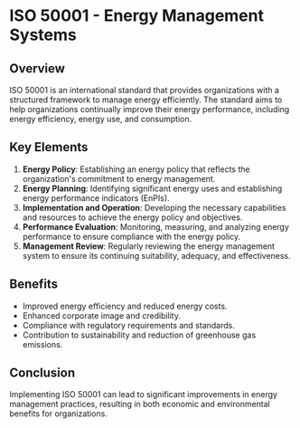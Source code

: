 # ISO 50001 - Energy Management Systems

## Overview
ISO 50001 is an international standard that provides organizations with a structured framework to manage energy efficiently. The standard aims to help organizations continually improve their energy performance, including energy efficiency, energy use, and consumption.

## Key Elements
1. **Energy Policy**: Establishing an energy policy that reflects the organization's commitment to energy management.
2. **Energy Planning**: Identifying significant energy uses and establishing energy performance indicators (EnPIs).
3. **Implementation and Operation**: Developing the necessary capabilities and resources to achieve the energy policy and objectives.
4. **Performance Evaluation**: Monitoring, measuring, and analyzing energy performance to ensure compliance with the energy policy.
5. **Management Review**: Regularly reviewing the energy management system to ensure its continuing suitability, adequacy, and effectiveness.

## Benefits
- Improved energy efficiency and reduced energy costs.
- Enhanced corporate image and credibility.
- Compliance with regulatory requirements and standards.
- Contribution to sustainability and reduction of greenhouse gas emissions.

## Conclusion
Implementing ISO 50001 can lead to significant improvements in energy management practices, resulting in both economic and environmental benefits for organizations.